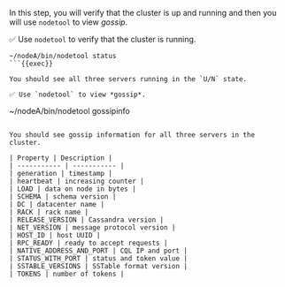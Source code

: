 In this step, you will verify that the cluster is up and running and then you will use `nodetool` to view *gossip*. 

✅ Use `nodetool` to verify that the cluster is running.
```
~/nodeA/bin/nodetool status
```{{exec}}

You should see all three servers running in the `U/N` state.

✅ Use `nodetool` to view *gossip*.
```
~/nodeA/bin/nodetool gossipinfo
```{{exec}}

You should see gossip information for all three servers in the cluster.

| Property | Description |
| ----------- | ----------- |
| generation | timestamp |
| heartbeat | increasing counter |
| LOAD | data on node in bytes |
| SCHEMA | schema version |
| DC | datacenter name |
| RACK | rack name |
| RELEASE_VERSION | Cassandra version |
| NET_VERSION | message protocol version |
| HOST_ID | host UUID |
| RPC_READY | ready to accept requests |
| NATIVE_ADDRESS_AND_PORT | CQL IP and port |
| STATUS_WITH_PORT | status and token value |
| SSTABLE_VERSIONS | SSTable format version |
| TOKENS | number of tokens |